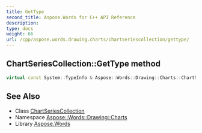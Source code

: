 ```yaml
---
title: GetType
second_title: Aspose.Words for C++ API Reference
description: 
type: docs
weight: 66
url: /cpp/aspose.words.drawing.charts/chartseriescollection/gettype/
---
```

## ChartSeriesCollection::GetType method




```cpp
virtual const System::TypeInfo & Aspose::Words::Drawing::Charts::ChartSeriesCollection::GetType() const override
```

## See Also

* Class [ChartSeriesCollection](../)
* Namespace [Aspose::Words::Drawing::Charts](../../)
* Library [Aspose.Words](../../../)
